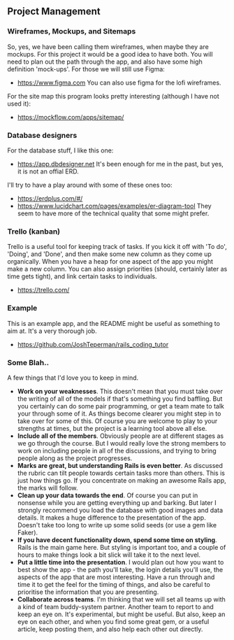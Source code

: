 ## Project Management

### Wireframes, Mockups, and Sitemaps
So, yes, we have been calling them wireframes, when maybe they are mockups. For this project it would be a good idea to have both. You will need to plan out the path through the app, and also have some high definition 'mock-ups'.
For those we will still use Figma:
- https://www.figma.com
You can also use figma for the lofi wireframes.

For the site map this program looks pretty interesting (although I have not used it): 
- https://mockflow.com/apps/sitemap/ 

### Database designers
For the database stuff, I like this one:
- https://app.dbdesigner.net
It's been enough for me in the past, but yes, it is not an offial ERD.

I'll try to have a play around with some of these ones too:
- https://erdplus.com/#/
- https://www.lucidchart.com/pages/examples/er-diagram-tool
They seem to have more of the technical quality that some might prefer.

### Trello (kanban)
Trello is a useful tool for keeping track of tasks. If you kick it off with 'To do', 'Doing', and 'Done', and then make some new column as they come up organically. When you have a heap for one aspect of the app you might make a new column. You can also assign priorities (should, certainly later as time gets tight), and link certain tasks to individuals. 
- https://trello.com/

### Example
This is an example app, and the README might be useful as something to aim at. It's a very thorough job. 
- https://github.com/JoshTeperman/rails_coding_tutor

### Some Blah..
A few things that I'd love you to keep in mind.
- **Work on your weaknesses**. This doesn't mean that you must take over the writing of all of the models if that's something you find baffling. But you certainly can do some pair programming, or get a team mate to talk your through some of it. As things become clearer you might step in to take over for some of this. Of course you are welcome to play to your strengths at times, but the project is a learning tool above all else.
- **Include all of the members**. Obviously people are at different stages as we go through the course. But I would really love the strong members to work on including people in all of the discussions, and trying to bring people along as the project progresses. 
- **Marks are great, but understanding Rails is even better**. As discussed the rubric can tilt people towards certain tasks more than others. This is just how things go. If you concentrate on making an awesome Rails app, the marks will follow. 
- **Clean up your data towards the end**. Of course you can put in nonsense while you are getting everything up and barking. But later I strongly recommend you load the database with good images and data details. It makes a huge difference to the presentation of the app. Doesn't take too long to write up some solid seeds (or use a gem like Faker).
- **If you have decent functionality down, spend some time on styling**. Rails is the main game here. But styling is important too, and a couple of hours to make things look a bit slick will take it to the next level.
- **Put a little time into the presentation**. I would plan out how you want to best show the app - the path you'll take, the login details you'll use, the aspects of the app that are most interesting. Have a run through and time it to get the feel for the timing of things, and also be careful to prioritise the information that you are presenting. 
- **Collaborate across teams**. I'm thinking that we will set all teams up with a kind of team buddy-system partner. Another team to report to and keep an eye on. It's experimental, but might be useful. But also, keep an eye on each other, and when you find some great gem, or a useful article, keep posting them, and also help each other out directly. 